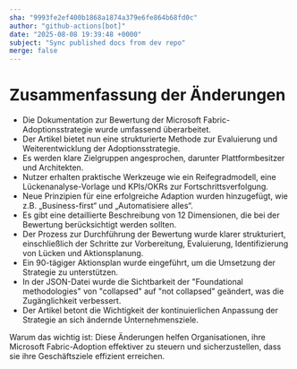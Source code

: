 ```yaml
---
sha: "9993fe2ef400b1868a1874a379e6fe864b68fd0c"
author: "github-actions[bot]"
date: "2025-08-08 19:39:48 +0000"
subject: "Sync published docs from dev repo"
merge: false
---
```


# Zusammenfassung der Änderungen

- Die Dokumentation zur Bewertung der Microsoft Fabric-Adoptionsstrategie wurde umfassend überarbeitet.
- Der Artikel bietet nun eine strukturierte Methode zur Evaluierung und Weiterentwicklung der Adoptionsstrategie.
- Es werden klare Zielgruppen angesprochen, darunter Plattformbesitzer und Architekten.
- Nutzer erhalten praktische Werkzeuge wie ein Reifegradmodell, eine Lückenanalyse-Vorlage und KPIs/OKRs zur Fortschrittsverfolgung.
- Neue Prinzipien für eine erfolgreiche Adaption wurden hinzugefügt, wie z.B. „Business-first“ und „Automatisiere alles“.
- Es gibt eine detaillierte Beschreibung von 12 Dimensionen, die bei der Bewertung berücksichtigt werden sollten.
- Der Prozess zur Durchführung der Bewertung wurde klarer strukturiert, einschließlich der Schritte zur Vorbereitung, Evaluierung, Identifizierung von Lücken und Aktionsplanung.
- Ein 90-tägiger Aktionsplan wurde eingeführt, um die Umsetzung der Strategie zu unterstützen.
- In der JSON-Datei wurde die Sichtbarkeit der "Foundational methodologies" von "collapsed" auf "not collapsed" geändert, was die Zugänglichkeit verbessert.
- Der Artikel betont die Wichtigkeit der kontinuierlichen Anpassung der Strategie an sich ändernde Unternehmensziele.

Warum das wichtig ist: Diese Änderungen helfen Organisationen, ihre Microsoft Fabric-Adoption effektiver zu steuern und sicherzustellen, dass sie ihre Geschäftsziele effizient erreichen.

